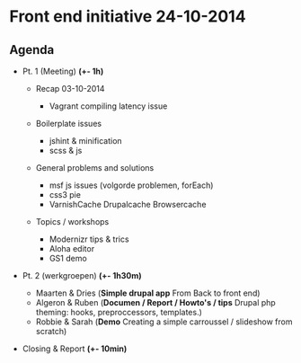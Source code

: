 # Front end initiative 24-10-2014

## Agenda

  * Pt. 1 (Meeting) **(+- 1h)**
      * Recap 03-10-2014
        * Vagrant compiling latency issue
        

      * Boilerplate issues
        * jshint & minification
        * scss & js
        

      * General problems and solutions
        * msf js issues (volgorde problemen, forEach)
        * css3 pie
        * VarnishCache Drupalcache Browsercache
        
      * Topics / workshops
        * Modernizr tips & trics
        * Aloha editor
        * GS1 demo


  * Pt. 2 (werkgroepen) **(+- 1h30m)**
    * Maarten & Dries (**Simple drupal app** From Back to front end)
    * Algeron & Ruben (**Documen / Report / Howto's / tips** Drupal php theming: hooks, preproccessors, templates.)
    * Robbie & Sarah (**Demo** Creating a simple carroussel / slideshow from scratch)


  * Closing & Report **(+- 10min)**
